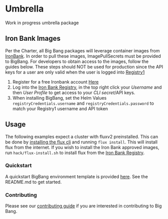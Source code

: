 # Umbrella

Work in progress umbrella package

## Iron Bank Images

Per the Charter, all Big Bang packages will leverage container images from [IronBank](https://ironbank.dsop.io/).  In order to pull these images, ImagePullSecrets must be provided to BigBang.  For developers to obtain access 
to the images, follow the guides below.  These steps should NOT be used for production since the API keys for a user are only valid when the user is logged into [Registry1](https://registry1.dsop.io)

1) Register for a free Ironbank account [Here](https://sso-info.il2.dsop.io/new_account.html)
2) Log into the [Iron Bank Registry](https://registry1.dsop.io), in the top right click your *Username* and then *User Profile* to get access to your *CLI secret*/API keys.
3) When installing BigBang, set the Helm Values `registryCredentials.username` and `registryCredentials.password` to match your Registry1 username and API token

## Usage

The following examples expect a cluster with fluxv2 preinstalled.  This can be done by [installing the flux cli](https://toolkit.fluxcd.io/get-started/#install-the-flux-cli) and running `flux install`.  This will install flux from the internet.  If you wish to install the Iron Bank approved images, run `hack/flux-install.sh` to install flux from the [Iron Bank Registry](https://registry1.dsop.io).

### Quickstart

A quickstart BigBang environment template is provided [here](https://repo1.dsop.io/platform-one/big-bang/customers/bigbang/-/tree/master/bigbang).  See the README.md to get started.

### Contributing

Please see our [contributing guide](./CONTRIBUTING.md) if you are interested in contributing to Big Bang.

